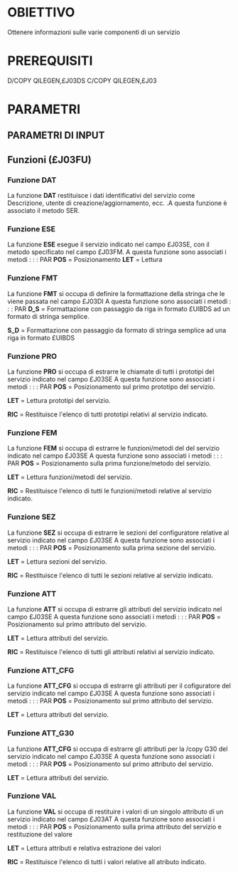 # OBIETTIVO
Ottenere informazioni sulle varie componenti di un servizio
# PREREQUISITI
D/COPY QILEGEN,£J03DS
C/COPY QILEGEN,£J03

# PARAMETRI

## PARAMETRI DI INPUT

## Funzioni (£J03FU)

### Funzione DAT
La funzione **DAT** restituisce i dati identificativi del servizio come Descrizione, utente di creazione/aggiornamento, ecc. .A questa funzione è associato il metodo SER.

### Funzione ESE
La funzione **ESE** esegue il servizio indicato nel campo £J03SE, con il metodo specificato nel campo £J03FM.
A questa funzione sono associati i metodi : 
 :  : PAR
**POS** = Posizionamento
**LET** = Lettura


### Funzione FMT
La funzione **FMT** si occupa di definire la formattazione della stringa che le viene passata nel campo £J03DI
A questa funzione sono associati i metodi : 
 :  : PAR
**D_S** = Formattazione con passaggio da riga in formato £UIBDS ad             un formato di stringa semplice.

**S_D** = Formattazione con passaggio da formato di stringa semplice            ad una riga in formato £UIBDS


### Funzione PRO
La funzione **PRO** si occupa di estrarre le chiamate di tutti i prototipi del servizio indicato nel campo £J03SE
A questa funzione sono associati i metodi : 
 :  : PAR
**POS** = Posizionamento sul primo prototipo del servizio.

**LET** = Lettura prototipi del servizio.

**RIC** = Restituisce l'elenco di tutti prototipi relativi al              servizio indicato.


### Funzione FEM
La funzione **FEM** si occupa di estrarre le funzioni/metodi del del servizio indicato nel campo £J03SE
A questa funzione sono associati i metodi : 
 :  : PAR
**POS** = Posizionamento sulla prima funzione/metodo del servizio.

**LET** = Lettura funzioni/metodi del servizio.

**RIC** = Restituisce l'elenco di tutti le funzioni/metodi relative al              servizio indicato.

### Funzione SEZ
La funzione **SEZ** si occupa di estrarre le sezioni del configuratore relative al  servizio indicato nel campo £J03SE
A questa funzione sono associati i metodi : 
 :  : PAR
**POS** = Posizionamento sulla prima sezione del servizio.

**LET** = Lettura sezioni del servizio.

**RIC** = Restituisce l'elenco di tutti le sezioni relative al              servizio indicato.

### Funzione ATT
La funzione **ATT** si occupa di estrarre gli attributi  del servizio indicato nel campo £J03SE
A questa funzione sono associati i metodi : 
 :  : PAR
**POS** = Posizionamento sul primo attributo del servizio.

**LET** = Lettura attributi del servizio.

**RIC** = Restituisce l'elenco di tutti gli attributi relativi al              servizio indicato.

### Funzione ATT_CFG
La funzione **ATT_CFG** si occupa di estrarre gli attributi per il cofiguratore del servizio indicato nel campo £J03SE
A questa funzione sono associati i metodi : 
 :  : PAR
**POS** = Posizionamento sul primo attributo del servizio.

**LET** = Lettura attributi del servizio.

### Funzione ATT_G30
La funzione **ATT_CFG** si occupa di estrarre gli attributi per la /copy G30 del servizio indicato nel campo £J03SE
A questa funzione sono associati i metodi : 
 :  : PAR
**POS** = Posizionamento sul primo attributo del servizio.

**LET** = Lettura attributi del servizio.


### Funzione VAL
La funzione **VAL** si occupa di restituire i valori di un singolo attributo di un servizio indicato nel campo £J03AT
A questa funzione sono associati i metodi : 
 :  : PAR
**POS** = Posizionamento sulla prima attributo del servizio e             restituzione del valore

**LET** = Lettura attributi e relativa estrazione dei valori

**RIC** = Restituisce l'elenco di tutti i valori  relative all             atributo indicato.

